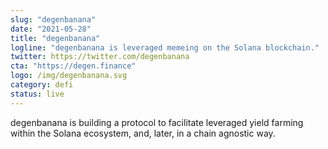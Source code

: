 ```yaml
---
slug: "degenbanana"
date: "2021-05-28"
title: "degenbanana"
logline: "degenbanana is leveraged memeing on the Solana blockchain."
twitter: https://twitter.com/degenbanana
cta: "https://degen.finance"
logo: /img/degenbanana.svg
category: defi
status: live
---
```


degenbanana is building a protocol to facilitate leveraged yield farming within the Solana ecosystem, and, later, in a chain agnostic way.

